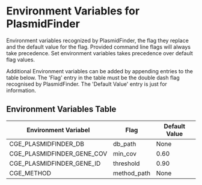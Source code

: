 # Environment Variables for PlasmidFinder

Environment variables recognized by PlasmidFinder, the flag they replace and the default value for the flag. Provided command line flags will always take precedence. Set environment variables takes precedence over default flag values.

Additional Environment variables can be added by appending entries to the table below. The 'Flag' entry in the table must be the double dash flag recognised by PlasmidFinder. The 'Default Value' entry is just for information.

## Environment Variables Table

| Environment Variabel       | Flag                | Default Value  |
|----------------------------|---------------------|----------------|
| CGE_PLASMIDFINDER_DB       | db_path             | None           |
| CGE_PLASMIDFINDER_GENE_COV | min_cov             | 0.60           |
| CGE_PLASMIDFINDER_GENE_ID  | threshold           | 0.90           |
| CGE_METHOD                 | method_path         | None           |
